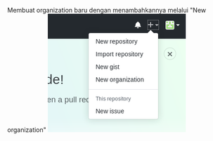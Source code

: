 Membuat organization baru dengan menambahkannya melalui "New organization"
![Screenshot Make a new organization](screenshots/new-organization.png)